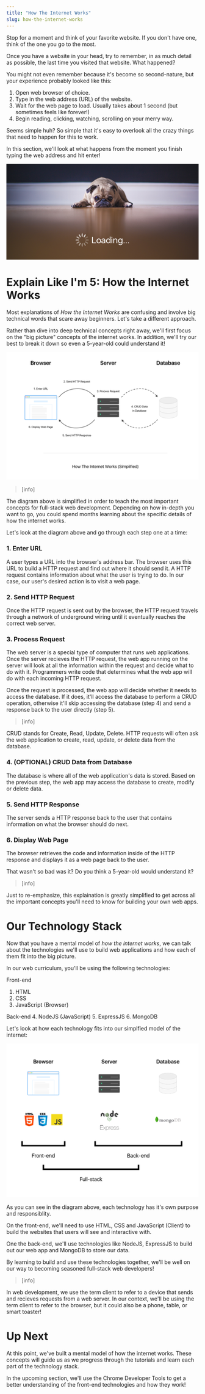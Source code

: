 ```yaml
---
title: "How The Internet Works"
slug: how-the-internet-works
---
```


Stop for a moment and think of your favorite website. If you don't have one, think of the one you go to the most.

Once you have a website in your head, try to remember, in as much detail as possible, the last time you visited that website. What happened?

You might not even remember because it's become so second-nature, but your experience probably looked like this:

1. Open web browser of choice.
1. Type in the web address (URL) of the website.
1. Wait for the web page to load. Usually takes about 1 second (but sometimes feels like forever!)
1. Begin reading, clicking, watching, scrolling on your merry way.

Seems simple huh? So simple that it's easy to overlook all the crazy things that need to happen for this to work.

In this section, we'll look at what happens from the moment you finish typing the web address and hit enter!

![Still Loading](assets/loading_dog.png)

# Explain Like I'm 5: How the Internet Works

Most explanations of _How the Internet Works_ are confusing and involve big technical words that scare away beginners. Let's take a different approach.

Rather than dive into deep technical concepts right away, we'll first focus on the "big picture" concepts of the internet works. In addition, we'll try our best to break it down so even a 5-year-old could understand it!

![How the Internet Works Diagram](assets/htiw_diagram.png)

> [info]
>
The diagram above is simplified in order to teach the most important concepts for full-stack web development. Depending on how in-depth you want to go, you could spend months learning about the specific details of how the internet works.

Let's look at the diagram above and go through each step one at a time:

### 1. Enter URL

A user types a URL into the browser's address bar. The browser uses this URL to build a HTTP request and find out where it should send it. A HTTP request contains information about what the user is trying to do. In our case, our user's desired action is to visit a web page.

### 2. Send HTTP Request

Once the HTTP request is sent out by the browser, the HTTP request travels through a network of underground wiring until it eventually reaches the correct web server.

### 3. Process Request

The web server is a special type of computer that runs web applications. Once the server recieves the HTTP request, the web app running on the server will look at all the information within the request and decide what to do with it. Programmers write code that determines what the web app will do with each incoming HTTP request.

Once the request is processed, the web app will decide whether it needs to access the database. If it does, it'll access the database to perform a CRUD operation, otherwise it'll skip accessing the database (step 4) and send a response back to the user directly (step 5).

> [info]
>
CRUD stands for Create, Read, Update, Delete. HTTP requests will often ask the web application to create, read, update, or delete data from the database.

### 4. (OPTIONAL) CRUD Data from Database

The database is where all of the web application's data is stored. Based on the previous step, the web app may access the database to create, modify or delete data.

### 5. Send HTTP Response

The server sends a HTTP response back to the user that contains information on what the browser should do next.

### 6. Display Web Page

The browser retrieves the code and information inside of the HTTP response and displays it as a web page back to the user.

That wasn't so bad was it? Do you think a 5-year-old would understand it?

> [info]
>
Just to re-emphasize, this explaination is greatly simplified to get across all the important concepts you'll need to know for building your own web apps.

# Our Technology Stack

Now that you have a mental model of _how the internet works_, we can talk about the technologies we'll use to build web applications and how each of them fit into the big picture.

In our web curriculum, you'll be using the following technologies:

Front-end
1. HTML
2. CSS
3. JavaScript (Browser)

Back-end
4. NodeJS (JavaScript)
5. ExpressJS
6. MongoDB

Let's look at how each technology fits into our simplfied model of the internet:

![Technology Stack](assets/technology_stack.png)

As you can see in the diagram above, each technology has it's own purpose and responsiblity.

On the front-end, we'll need to use HTML, CSS and JavaScript (Client) to build the websites that users will see and interactive with.

One the back-end, we'll use technologies like NodeJS, ExpressJS to build out our web app and MongoDB to store our data.

By learning to build and use these technologies together, we'll be well on our way to becoming seasoned full-stack web developers!

> [info]
>
In web development, we use the term client to refer to a device that sends and recieves requests from a web server. In our context, we'll be using the term client to refer to the browser, but it could also be a phone, table, or smart toaster!

# Up Next

At this point, we've built a mental model of how the internet works. These concepts will guide us as we progress through the tutorials and learn each part of the technology stack.

<!-- TODO: ask student to remember each step and compare back to diagram -->
<!-- Take a moment and try to remember each of the six steps and what they do in our HTIW diagram. -->

In the upcoming section, we'll use the Chrome Developer Tools to get a better understanding of the front-end technologies and how they work!
